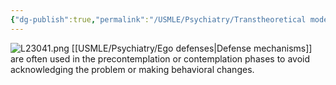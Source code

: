 ```yaml
---
{"dg-publish":true,"permalink":"/USMLE/Psychiatry/Transtheoretical model of change/"}
---
```


![L23041.png](/img/user/appendix/L23041.png)
[[USMLE/Psychiatry/Ego defenses\|Defense mechanisms]] are often used in the precontemplation or contemplation phases to avoid acknowledging the problem or making behavioral changes.
